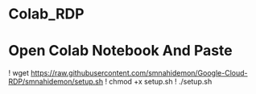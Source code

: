 # Colab_RDP

# Open Colab Notebook And Paste
  ! wget https://raw.githubusercontent.com/smnahidemon/Google-Cloud-RDP/smnahidemon/setup.sh
! chmod +x setup.sh
! ./setup.sh
